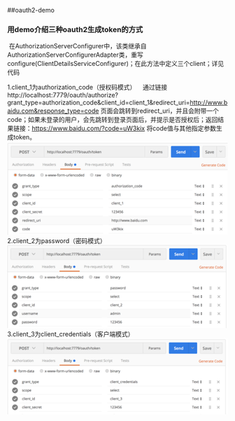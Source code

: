 ##oauth2-demo

### 用demo介绍三种oauth2生成token的方式
  在AuthorizationServerConfigurer中，该类继承自AuthorizationServerConfigurerAdapter类，重写configure(ClientDetailsServiceConfigurer)；在此方法中定义三个client；详见代码
  
  
  1.client_1为authorization_code（授权码模式）
    通过链接 http://localhost:7779/oauth/authorize?grant_type=authorization_code&client_id=client_1&redirect_uri=http://www.baidu.com&response_type=code 页面会跳转到redirect_uri，并且会附带一个code；如果未登录的用户，会先跳转到登录页面后，并提示是否授权后；返回结果链接：https://www.baidu.com/?code=uW3kix 将code值与其他指定参数生成token。
     ![image](https://github.com/chenluxing/oauth2-demo/blob/master/src/main/resources/static/images/authorization_code.png)
  2.client_2为password（密码模式）
     ![image](https://github.com/chenluxing/oauth2-demo/blob/master/src/main/resources/static/images/password.png)
  3.client_3为client_credentials（客户端模式）
     ![image](https://github.com/chenluxing/oauth2-demo/blob/master/src/main/resources/static/images/client_credentials.png)
